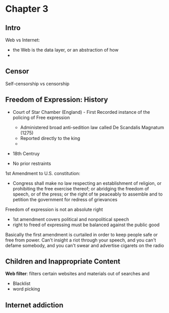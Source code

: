 # Chapter 3

## Intro
Web vs Internet:
* the Web is the data layer, or an abstraction of how
* 

## Censor
Self-censorship vs censorship

## Freedom of Expression: History
* Court of Star Chamber (England) - First Recorded instance of the policing of Free expression
    * Administered broad anti-sedition law called De Scandalis Magnatum (1275)
    * Reported directly to the king
    *

* 18th Centruy
* No prior restraints

1st Amendment to U.S. constitution:
* Congress shall make no law respecting an establishment of religion, or prohibiting the free exercise thereof; or abridging the freedom of speech, or of the press; or the right of te peaceably to assemble and to petition the government for redress of grievances


Freedom of expression is not an absolute right
* 1st amendment covers political and nonpolitical speech
* right to freed of  expressing must be balanced against the public good

Basically the first amendment is curtailed in order to keep people safe or free from power. Can't insight a riot through your speech, and you can't defame somebody, and you can't swear and advertise cigarets on the radio

## Children and Inappropriate Content

**Web filter**: filters certain websites and materials out of searches and 
* Blacklist
* word picking

## Internet addiction
